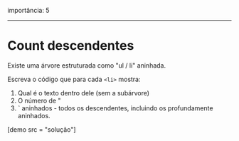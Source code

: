 importância: 5

---

# Count descendentes

Existe uma árvore estruturada como "ul / li" aninhada.

Escreva o código que para cada `<li>` mostra:

1. Qual é o texto dentro dele (sem a subárvore)
2. O número de "<li>` aninhados - todos os descendentes, incluindo os profundamente aninhados.

[demo src = "solução"]
